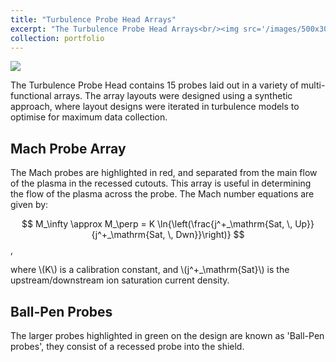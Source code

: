 ```yaml
---
title: "Turbulence Probe Head Arrays"
excerpt: "The Turbulence Probe Head Arrays<br/><img src='/images/500x300.png'>"
collection: portfolio
---
```


<img src='/images/500x300.png'>

The Turbulence Probe Head contains 15 probes laid out in a variety of multi-functional arrays. The array layouts were designed using a synthetic approach, where layout designs were iterated in turbulence models to optimise for maximum data collection.

## Mach Probe Array

The Mach probes are highlighted in red, and separated from the main flow of the plasma in the recessed cutouts. This array is useful in determining the flow of the plasma across the probe. The Mach number equations are given by:

$$
M_\infty \approx M_\perp = K \ln{\left(\frac{j^+_\mathrm{Sat, \, Up}}{j^+_\mathrm{Sat, \, Dwn}}\right)}
$$,

where \\(K\\) is a calibration constant, and \\(j^+_\mathrm{Sat}\\) is the upstream/downstream ion saturation current density.

## Ball-Pen Probes

The larger probes highlighted in green on the design are known as 'Ball-Pen probes', they consist of a recessed probe into the shield.
